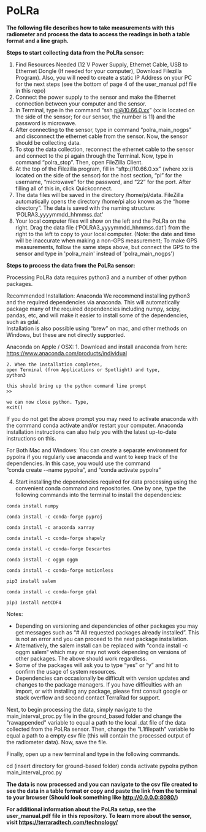 # PoLRa
**The following file describes how to take measurements with this radiometer and process the data to access the readings in both
a table format and a line graph.**

**Steps to start collecting data from the PoLRa sensor:**
  1. Find Resources Needed (12 V Power Supply, Ethernet Cable, USB to Ethernet Dongle (If needed for your computer), Download Filezilla Program). Also, you will need to create a static IP Address on your PC for the next steps (see the bottom of page 4 of the user_manual.pdf file in this repo)
  2. Connect the power supply to the sensor and make the Ethernet connection between your computer and the sensor.
  3. In Terminal, type in the command “ssh pi@10.66.0.xx” (xx is located on the side of the sensor; for our sensor, the number is 11) and the password is microwave.
  4. After connecting to the sensor, type in command “polra_main_nogps” and disconnect the ethernet cable from the sensor. Now, the sensor should be collecting data.
  5. To stop the data collection, reconnect the ethernet cable to the sensor and connect to the pi again through the Terminal. Now, type in command “polra_stop”. Then, open FileZilla Client.
  6. At the top of the Filezilla program, fill in “sftp://10.66.0.xx” (where xx is located on the side of the sensor) for the host section, “pi” for the username, “microwave” for the password, and “22” for the port. After filling all of this in, click Quickconnect.
  7. The data files will be saved in the directory /home/pi/data. FileZilla automatically opens the directory /home/pi also known as the “home directory”. The data is saved with the naming structure: ‘POLRA3_yyyymmdd_hhmmss.dat'
  8. Your local computer files will show on the left and the PoLRa on the right. Drag the data file (‘POLRA3_yyyymmdd_hhmmss.dat’) from the right to the left to copy to your local computer. (Note: the date and time will be inaccurate when making a non-GPS measurement; To make GPS measurements, follow the same steps above, but connect the GPS to the sensor and type in 'polra_main' instead of 'polra_main_nogps')

**Steps to process the data from the PoLRa sensor:**

  Processing PoLRa data requires python3 and a number of other python packages. 
   
  Recommended Installation: Anaconda 
  We recommend installing python3 and the required dependencies via anaconda. This will automatically package many of the required dependencies including numpy, scipy, pandas, etc, and will make it easier 
  to install some of the dependencies, such as gdal.  
  Installation is also possible using “brew” on mac, and other methods on Windows, but these are not directly supported.
  
  Anaconda on Apple / OSX: 
    1. Download and install anaconda from here: https://www.anaconda.com/products/individual 
     
    2. When the installation completes,  
    open Terminal (from Applications or Spotlight) and type, 
    python3 
     
    this should bring up the python command line prompt  
    >> 
     
    we can now close python. Type, 
    exit() 
  
  If you do not get the above prompt you may need to activate anaconda with the command conda activate and/or restart your computer. Anaconda installation instructions can also help you with 
  the latest up-to-date instructions on this.
  
  For Both Mac and Windows: 
    You can create a separate environment for pypolra if you regularly use anaconda and want to 
    keep track of the dependencies. In this case, you would use the command  
    “conda create --name pypolra”, and “conda activate pypolra”  
   
  4. Start installing the dependencies required for data processing using the convenient conda command and repositories. 
   One by one, type the following commands into the terminal to install the dependencies:
   
    conda install numpy 
   
    conda install -c conda-forge pyproj 
   
    conda install -c anaconda xarray 
   
    conda install -c conda-forge shapely 
   
    conda install -c conda-forge Descartes 
   
    conda install -c oggm oggm 
   
    conda install -c conda-forge motionless 
   
    pip3 install salem 
   
    conda install -c conda-forge gdal 
   
    pip3 install netCDF4
  
  Notes:
  - Depending on versioning and dependencies of other packages you may get messages such as “# All requested packages already installed”. This is not an error and you can proceed to the 
  next package installation.  
  - Alternatively, the salem install can be replaced with “conda install -c oggm salem“ which may or may not work depending on versions of other packages. The above should work regardless.  
  - Some of the packages will ask you to type “yes” or “y” and hit <enter> to confirm the usage of system 
  resources.  
  - Dependencies can occasionally be difficult with version updates and changes to the package managers. If you have difficulties with an import, or with installing any package, please first 
  consult google or stack overflow and second contact TerraRad for support.

  
  Next, to begin processing the data, simply navigate to the main_interval_proc.py file in the ground_based folder and change the "rawappended" variable to equal a path to the local .dat file of the data 
  collected from the PoLRa sensor. 
  Then, change the "L1filepath" variable to equal a path to a empty csv file (this will contain the processed output of the radiometer data). 
  Now, save the file.

  Finally, open up a new terminal and type in the following commands.

  cd (insert directory for ground-based folder)
  conda activate pypolra
  python main_interval_proc.py

**The data is now processed and you can navigate to the csv file created to see the data in a table format or copy and paste the link from the terminal to your browser (Should look something like http://0.0.0.0:8080/)**

**For additional information about the PoLRa setup, see the user_manual.pdf file in this repository.**
**To learn more about the sensor, visit https://terraradtech.com/technology/**
